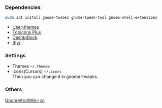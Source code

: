 ### Dependencies
```bash
sudo apt install gnome-tweaks gnome-tweak-tool gnome-shell-extensions
```
- [User-themes](https://extensions.gnome.org/extension/19/user-themes/)
- [Topicons Plus](https://extensions.gnome.org/extension/495/topicons/)
- [DashtoDock](https://extensions.gnome.org/extension/307/dash-to-dock/)
- [Blyr](https://extensions.gnome.org/extension/1251/blyr/)

### Settings
- Themes
  `~/.themes`
- Icons(Cursors)
  `~/.icons`  
Then you can change it in gnome-tweaks.

### Others
[GnomeArchWiki-cn](https://wiki.archlinux.org/index.php/GNOME_(%E7%AE%80%E4%BD%93%E4%B8%AD%E6%96%87)#%E9%AB%98%E7%BA%A7%E8%AE%BE%E7%BD%AE)
